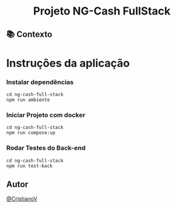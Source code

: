 <h1 align="center">
Projeto NG-Cash FullStack
</h1>

## :books: Contexto



# Instruções da aplicação
### Instalar dependências
```
cd ng-cash-full-stack
npm run ambiente
```

### Iniciar Projeto com docker
```
cd ng-cash-full-stack
npm run compose:up
```

### Rodar Testes do Back-end
```
cd ng-cash-full-stack
npm run test-back
```

## Autor

[@CristianoV](https://www.github.com/CristianoV)
